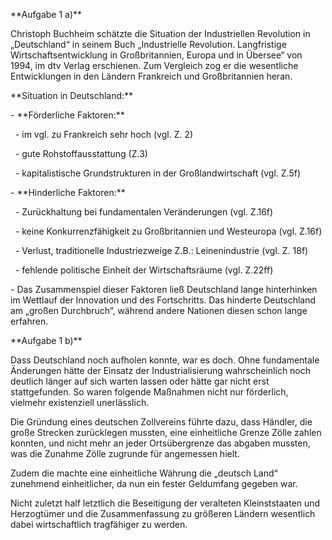 \*\*Aufgabe 1 a)\*\*



Christoph Buchheim schätzte die Situation der Industriellen Revolution in „Deutschland“ in seinem Buch „Industrielle Revolution. Langfristige Wirtschaftsentwicklung in Großbritannien, Europa und in Übersee“ von 1994, im dtv Verlag erschienen. Zum Vergleich zog er die wesentliche Entwicklungen in den Ländern Frankreich und Großbritannien heran.



\*\*Situation in Deutschland:\*\*

\- \*\*Förderliche Faktoren:\*\*

&nbsp;   - im vgl. zu Frankreich sehr hoch (vgl. Z. 2)

&nbsp;   - gute Rohstoffausstattung (Z.3)

&nbsp;   - kapitalistische Grundstrukturen in der Großlandwirtschaft (vgl. Z.5f)

\- \*\*Hinderliche Faktoren:\*\*

&nbsp;   - Zurückhaltung bei fundamentalen Veränderungen (vgl. Z.16f)

&nbsp;   - keine Konkurrenzfähigkeit zu Großbritannien und Westeuropa (vgl. Z.16f)

&nbsp;   - Verlust, traditionelle Industriezweige Z.B.: Leinenindustrie (vgl. Z. 18f)

&nbsp;   - fehlende politische Einheit der Wirtschaftsräume (vgl. Z.22ff)

\- Das Zusammenspiel dieser Faktoren ließ Deutschland lange hinterhinken im Wettlauf der Innovation und des Fortschritts. Das hinderte Deutschland am „großen Durchbruch“, während andere Nationen diesen schon lange erfahren.



\*\*Aufgabe 1 b)\*\*



Dass Deutschland noch aufholen konnte, war es doch. Ohne fundamentale Änderungen hätte der Einsatz der Industrialisierung wahrscheinlich noch deutlich länger auf sich warten lassen oder hätte gar nicht erst stattgefunden. So waren folgende Maßnahmen nicht nur förderlich, vielmehr existenziell unerlässlich.



Die Gründung eines deutschen Zollvereins führte dazu, dass Händler, die große Strecken zurücklegen mussten, eine einheitliche Grenze Zölle zahlen konnten, und nicht mehr an jeder Ortsübergrenze das abgaben mussten, was die Zunahme Zölle zugrunde für angemessen hielt.



Zudem die machte eine einheitliche Währung die „deutsch Land“ zunehmend einheitlicher, da nun ein fester Geldumfang gegeben war.



Nicht zuletzt half letztlich die Beseitigung der veralteten Kleinststaaten und Herzogtümer und die Zusammenfassung zu größeren Ländern wesentlich dabei wirtschaftlich tragfähiger zu werden.



